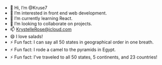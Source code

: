 - 👋 Hi, I’m @Kruse7
- 👀 I’m interested in front end web development.
- 🌱 I’m currently learning React.
- 💞️ I’m looking to collaborate on projects.
- 📫 KrystelleRose@icloud.com
- 😄 I love salads!
- ⚡ Fun fact: I can say all 50 states in geographical order in one breath.
- ⚡ Fun fact: I rode a camel to the pyramids in Egypt.
- ⚡ Fun fact: I've traveled to all 50 states, 5 continents, and 23 countries!
<!---
Kruse7/Kruse7 is a ✨ special ✨ repository because its `README.md` (this file) appears on your GitHub profile.
You can click the Preview link to take a look at your changes.
--->
